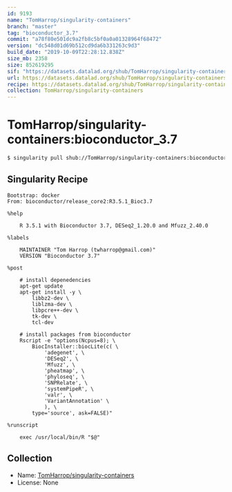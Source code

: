 ```yaml
---
id: 9193
name: "TomHarrop/singularity-containers"
branch: "master"
tag: "bioconductor_3.7"
commit: "a78f80e501dc9a2fb8c5bf0a0a01328964f68472"
version: "dc548d01d69b512cd9da6b331263c9d3"
build_date: "2019-10-09T22:28:12.838Z"
size_mb: 2358
size: 852619295
sif: "https://datasets.datalad.org/shub/TomHarrop/singularity-containers/bioconductor_3.7/2019-10-09-a78f80e5-dc548d01/dc548d01d69b512cd9da6b331263c9d3.simg"
url: https://datasets.datalad.org/shub/TomHarrop/singularity-containers/bioconductor_3.7/2019-10-09-a78f80e5-dc548d01/
recipe: https://datasets.datalad.org/shub/TomHarrop/singularity-containers/bioconductor_3.7/2019-10-09-a78f80e5-dc548d01/Singularity
collection: TomHarrop/singularity-containers
---
```


# TomHarrop/singularity-containers:bioconductor_3.7

```bash
$ singularity pull shub://TomHarrop/singularity-containers:bioconductor_3.7
```

## Singularity Recipe

```singularity
Bootstrap: docker
From: bioconductor/release_core2:R3.5.1_Bioc3.7

%help

    R 3.5.1 with Bioconductor 3.7, DESeq2_1.20.0 and Mfuzz_2.40.0
    
%labels

    MAINTAINER "Tom Harrop (twharrop@gmail.com)"
    VERSION "Bioconductor 3.7"

%post

    # install depenedencies
    apt-get update
    apt-get install -y \
        libbz2-dev \
        liblzma-dev \
        libpcre++-dev \
        tk-dev \
        tcl-dev

    # install packages from bioconductor
    Rscript -e "options(Ncpus=8); \
        BiocInstaller::biocLite(c( \
            'adegenet', \
            'DESeq2', \
            'Mfuzz', \
            'pheatmap', \
            'phyloseq', \
            'SNPRelate', \
            'systemPipeR', \
            'valr', \
            'VariantAnnotation' \
            ), \
        type='source', ask=FALSE)"

%runscript

    exec /usr/local/bin/R "$@"
```

## Collection

 - Name: [TomHarrop/singularity-containers](https://github.com/TomHarrop/singularity-containers)
 - License: None

